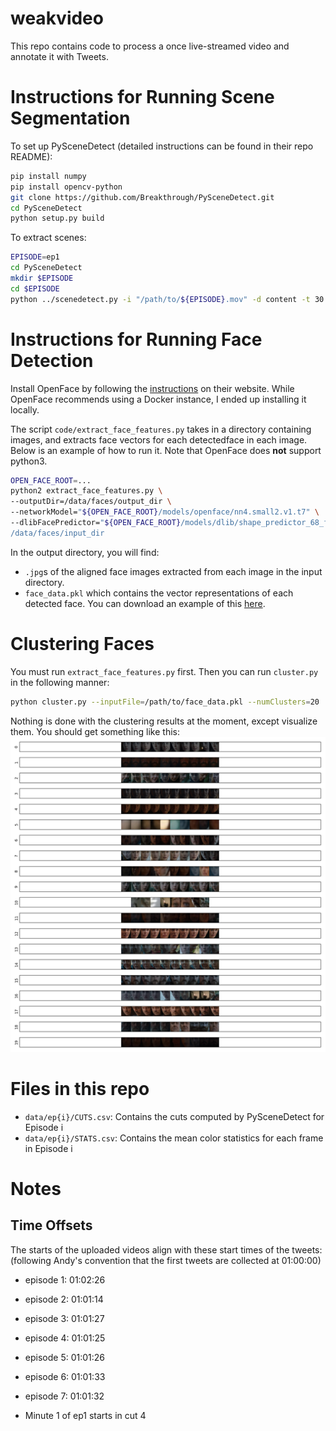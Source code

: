 # weakvideo
This repo contains code to process a once live-streamed video and annotate it with Tweets.

# Instructions for Running Scene Segmentation
To set up PySceneDetect (detailed instructions can be found in their repo README):
```sh
pip install numpy
pip install opencv-python
git clone https://github.com/Breakthrough/PySceneDetect.git
cd PySceneDetect
python setup.py build
```

To extract scenes:
```sh
EPISODE=ep1
cd PySceneDetect
mkdir $EPISODE
cd $EPISODE
python ../scenedetect.py -i "/path/to/${EPISODE}.mov" -d content -t 30 -l -df 2 -si -co OUTPUT.csv -s STATS.csv
```

# Instructions for Running Face Detection
Install OpenFace by following the [instructions](https://cmusatyalab.github.io/openface/setup/) on their website. While OpenFace recommends using a Docker instance, I ended up installing it locally.

The script `code/extract_face_features.py` takes in a directory containing images, and extracts face vectors for each detectedface in each image. Below is an example of how to run it. Note that OpenFace does **not** support python3.
```sh
OPEN_FACE_ROOT=...
python2 extract_face_features.py \
--outputDir=/data/faces/output_dir \
--networkModel="${OPEN_FACE_ROOT}/models/openface/nn4.small2.v1.t7" \
--dlibFacePredictor="${OPEN_FACE_ROOT}/models/dlib/shape_predictor_68_face_landmarks.dat \
/data/faces/input_dir
```
In the output directory, you will find:
- `.jpg`s of the aligned face images extracted from each image in the input directory.
- `face_data.pkl` which contains the vector representations of each detected face. You can download an example of this [here](seas.upenn.edu/~daphnei/data/face_data.pkl).

# Clustering Faces
You must run `extract_face_features.py` first. Then you can run `cluster.py` in the following manner:
```sh
python cluster.py --inputFile=/path/to/face_data.pkl --numClusters=20
```

Nothing is done with the clustering results at the moment, except visualize them. You should get something like this:
![Face cluster results](images/clusters.png)

# Files in this repo
- `data/ep{i}/CUTS.csv`: Contains the cuts computed by PySceneDetect for Episode i
- `data/ep{i}/STATS.csv`: Contains the mean color statistics for each frame in Episode i

# Notes

## Time Offsets
The starts of the uploaded videos align with these start times of the tweets: (following Andy's convention that the first tweets are collected at 01:00:00)

- episode 1: 01:02:26
- episode 2: 01:01:14
- episode 3: 01:01:27
- episode 4: 01:01:25
- episode 5: 01:01:26
- episode 6: 01:01:33
- episode 7: 01:01:32

- Minute 1 of ep1 starts in cut 4
